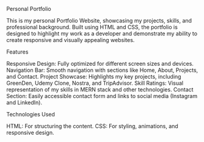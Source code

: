 Personal Portfolio

This is my personal Portfolio Website, showcasing my projects, skills, and professional background. Built using HTML and CSS, the portfolio is designed to highlight my work as a developer and demonstrate my ability to create responsive and visually appealing websites.

Features

Responsive Design: Fully optimized for different screen sizes and devices.
Navigation Bar: Smooth navigation with sections like Home, About, Projects, and Contact.
Project Showcase: Highlights my key projects, including GreenDen, Udemy Clone, Nostra, and TripAdvisor.
Skill Ratings: Visual representation of my skills in MERN stack and other technologies.
Contact Section: Easily accessible contact form and links to social media (Instagram and LinkedIn).

Technologies Used

HTML: For structuring the content.
CSS: For styling, animations, and responsive design.
